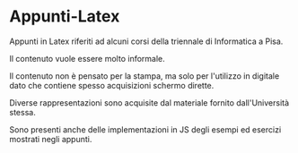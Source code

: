 # Appunti-Latex

Appunti in Latex riferiti ad alcuni corsi della triennale di Informatica a Pisa.

Il contenuto vuole essere molto informale.

Il contenuto non è pensato per la stampa, ma solo per l'utilizzo in digitale dato che contiene spesso acquisizioni schermo dirette.

Diverse rappresentazioni sono acquisite dal materiale fornito dall'Università stessa.

Sono presenti anche delle implementazioni in JS degli esempi ed esercizi mostrati negli appunti.
